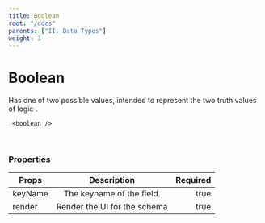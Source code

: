 ```yaml
---
title: Boolean
root: "/docs"
parents: ["II. Data Types"]
weight: 3
---
```

# Boolean

Has one of two possible values, intended to represent the two truth values of logic .
```
 <boolean />
```
<br/>

### Properties

| Props   |      Description      |  Required |
|----------|:-------------:|------:|
| keyName |  The keyname of the field. | true |
| render |    Render the UI for the schema   |   true |
